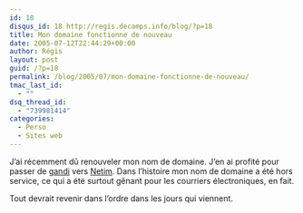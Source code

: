 ```yaml
---
id: 18
disqus_id: 18 http://regis.decamps.info/blog/?p=18
title: Mon domaine fonctionne de nouveau
date: 2005-07-12T22:44:29+00:00
author: Régis
layout: post
guid: /?p=18
permalink: /blog/2005/07/mon-domaine-fonctionne-de-nouveau/
tmac_last_id:
  - ""
dsq_thread_id:
  - "739981414"
categories:
  - Perso
  - Sites web
---
```

J’ai récemment dû renouveler mon nom de domaine. J’en ai profité pour passer de [gandi](http://www.gandi.net) vers [Netim](http://www.netim.fr/). Dans l’histoire mon nom de domaine a été hors service, ce qui a été surtout gênant pour les courriers électroniques, en fait. 

Tout devrait revenir dans l’ordre dans les jours qui viennent.
